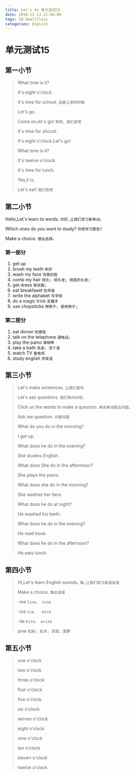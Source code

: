 ```yaml
---
title: Let's Go 单元测试15
date: 2018-12-13 22:56:00
tags: IB-SmallClass
categories: English
---
```



# 单元测试15

## 第一小节

> What time is it?
> 
> It's eight o'clock.
> 
> It's time for school. `这是上学的时候`
> 
> Let's go.
> 
> Come on,let's go! `来吧，我们走吧`
> 
> It's time for shcool.
> 
> It's eight o'clock.Let's go!
> 
> What time is it?
> 
> It's twelve o'clock.
> 
> It's time for lunch.
> 
> Yes,it is.
> 
> Let's eat! `我们吃吧`

## 第二小节

Hello,Let's learn to words. `你好,让我们学习新单词。`

Which ones do you want to study? `你想学习那些?`

Make a choice. `做出选择。`

### 第一部分

1. get up
2. brush my teeth `刷牙`
3. wash my face `洗我的脸`
4. comb my hair `梳头; 梳头发; 梳我的头发;`
5. get dress `穿衣服;`
6. eat breakfaset `吃早餐`
7. write the alphabet `写字母`
8. do a magic trick `变魔术`
9. use chopsticks `用筷子; 使用筷子;`

### 第二部分

1. eat dinner `吃晚饭`
2. talk on the telephone `通电话;`
3. play the paino `弹钢琴`
4. take a bath `洗澡; 洗个澡`
5. watch TV `看电视`
6. study english `学英语`


## 第三小节

> Let's make sentences. `让我们造句`
> 
> Let's ask questions. `我们来问问吧。`
>  
> Click on the words to make a question. `单击单词提出问题。`
> 
> Ask me question. `问我问题`
> 
> What do you do in the morning?
> 
> I get up.
> 
> What does he do in the evening?
> 
> She studies English.
> 
> What does She do in the aftermoon?
> 
> She plays the paino.
> 
> What does she do in the morning?
> 
> She washes her face.
> 
> What does he do at night?
> 
> He washed his teeth.
> 
> What does he do in the evening?
> 
> He read book.
> 
> What does he do in the afternoon?
> 
> He eats lunch.


## 第四小节

> Hi,Let's learn English sounds. `嗨,让我们学习英语发音`
> 
> Make a choice. `做出选择`
> 
> -ine `line、 nine`
> 
> -ice `ice、  mice`
> 
> -ite `kite、 write`
> 
> pine `松树; 松木; 凤梨，菠萝`

## 第五小节

> one o'clock
> 
> two o'clock
> 
> three o'clock
> 
> four o'clock
> 
> five o'clock
> 
> six o'clock
> 
> serven o'clock
> 
> eight o'clock
> 
> nine o'clock
> 
> ten o'clock
> 
> eleven o'clock
> 
> twelve o'clock






